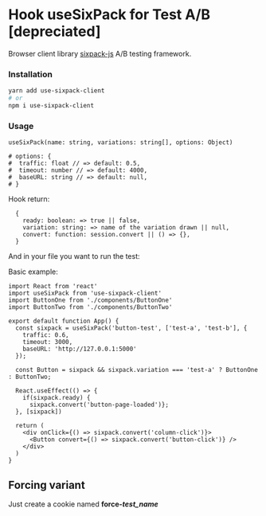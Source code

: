 # Hook useSixPack for Test A/B [depreciated]

Browser client library [sixpack-js](https://github.com/sixpack/sixpack-js) A/B testing framework.

### Installation

```bash
yarn add use-sixpack-client
# or
npm i use-sixpack-client
```

### Usage

``` useSixPack
useSixPack(name: string, variations: string[], options: Object)

# options: {
#  traffic: float // => default: 0.5,
#  timeout: number // => default: 4000,
#  baseURL: string // => default: null,
# }
```

Hook return:

``` return
  {
    ready: boolean: => true || false,
    variation: string: => name of the variation drawn || null,
    convert: function: session.convert || () => {},
  }
```

And in your file you want to run the test:

Basic example:
``` basic example
import React from 'react'
import useSixPack from 'use-sixpack-client'
import ButtonOne from './components/ButtonOne'
import ButtonTwo from './components/ButtonTwo'

export default function App() {
  const sixpack = useSixPack('button-test', ['test-a', 'test-b'], {
    traffic: 0.6,
    timeout: 3000,
    baseURL: 'http://127.0.0.1:5000'
  });
  
  const Button = sixpack && sixpack.variation === 'test-a' ? ButtonOne  : ButtonTwo;

  React.useEffect(() => {
    if(sixpack.ready) {
      sixpack.convert('button-page-loaded')};
  }, [sixpack])

  return (
    <div onClick={() => sixpack.convert('column-click')}>
      <Button convert={() => sixpack.convert('button-click')} />
    </div>
  )
}
```

## Forcing variant

Just create a cookie named **force-*test_name***
